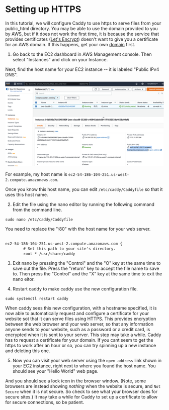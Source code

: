 # Setting up HTTPS 

In this tutorial, we will configure Caddy to use https to serve files from your public_html directory. You may be able to use the domain provided to you by AWS, but if it does not work the first time, it is because the service that provides certificates ([Let's Encrypt](https://letsencrypt.org/)) doesn't want to give you a certificate for an AWS domain.  If this happens, get your own [domain](domain.md) first.

1. Go back to the EC2 dashboard in AWS Management console. Then select "Instances" and click on your Instance.

Next, find the host name for your EC2 instance -- it is labeled "Public IPv4 DNS".

![](images/publicdns.png) 

For example, my host name is `ec2-54-186-104-251.us-west-2.compute.amazonaws.com`.

Once you know this host name, you can edit `/etc/caddy/Caddyfile` so that it uses this host name.

2. Edit the file using the nano editor by running the following command from the command line.

```
sudo nano /etc/caddy/Caddyfile
```

You need to replace the ":80" with the host name for your web server.

```

ec2-54-186-104-251.us-west-2.compute.amazonaws.com {
        # Set this path to your site's directory.
        root * /usr/share/caddy
```

3. Exit nano by pressing the "Control" and the "O" key at the same time to save out the file.  Press the "return" key to accept the file name to save to.
Then press the "Control" and the "X" key at the same time to exit the nano eitor.

4. Restart caddy to make caddy use the new configuration file.

```
sudo systemctl restart caddy
```

When caddy sees this new configuration, with a hostname specified, it is now able to automatically request and configure a certificate for your website sot that it can serve files using HTTPS. This provides encryption between the web browser and your web server, so that any information anyone sends to your website, such as a password or a credit card, is encrypted when it is sent to your server.  This step may take a while.  Caddy has to request a certificate for your domain.  If you cant seem to get the https to work after an hour or so, you can try spinning up a new instance and deleting this one.

5. Now you can visit your web server using the `open address` link shown in your EC2 instance, right next to where you found the host name. You should see your "Hello World" web page.

And you should see a lock icon in the browser window. (Note, some browsers are instead showing _nothing_ when the website is secure, and `Not Secure` when it is not secure. So check to see what your browser does for secure sites.)
It may take a while for Caddy to set up a certificate to allow for secure connections, so be patient.



